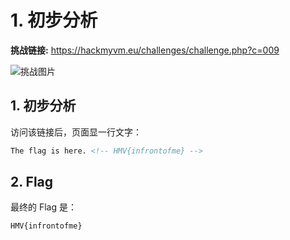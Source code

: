 # 1. 初步分析

**挑战链接:** https://hackmyvm.eu/challenges/challenge.php?c=009

![挑战图片](https://7r1umphk.github.io/image/20250518105248414.webp)

## 1. 初步分析

访问该链接后，页面显一行文字：

```html
The flag is here. <!-- HMV{infrontofme} -->
```
## 2. Flag

最终的 Flag 是：
```
HMV{infrontofme}
```
